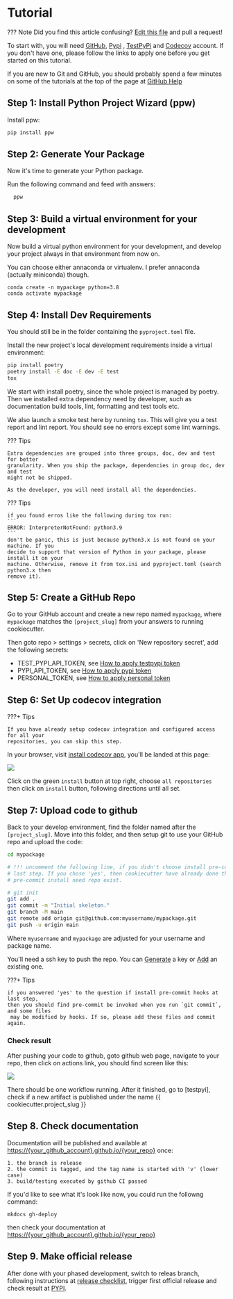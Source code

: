 # Tutorial

??? Note
    Did you find this article confusing? [Edit this file] and pull a request!

To start with, you will need [GitHub], [Pypi] , [TestPyPi] and [Codecov] account. If 
you don't have one, please follow the links to apply one before you get started on this 
tutorial. 

If you are new to Git and GitHub, you should probably spend a few minutes on
some of the tutorials at the top of the page at [GitHub Help]

## Step 1: Install Python Project Wizard (ppw)

Install ppw:

``` bash
pip install ppw
```

## Step 2: Generate Your Package

Now it's time to generate your Python package.

Run the following command and feed with answers:

```bash
  ppw
```

## Step 3: Build a virtual environment for your development
Now build a virtual python environment for your development, and develop your project 
always in that environment from now on.

You can choose either annaconda or virtualenv. I prefer annaconda (actually miniconda) 
though.

```
conda create -n mypackage python=3.8
conda activate mypackage
```

## Step 4: Install Dev Requirements

You should still be in the folder containing the `pyproject.toml` file.

Install the new project's local development requirements inside a
virtual environment:

``` bash
pip install poetry
poetry install -E doc -E dev -E test
tox
```

We start with install poetry, since the whole project is managed by poetry. Then we
installed extra dependency need by developer, such as documentation build tools, lint, 
formatting and test tools etc.

We also launch a smoke test here by running `tox`. This will give you a test report and
 lint report. You should see no errors except some lint warnings.

??? Tips

    Extra dependencies are grouped into three groups, doc, dev and test for better 
    granularity. When you ship the package, dependencies in group doc, dev and test 
    might not be shipped.

    As the developer, you will need install all the dependencies.

??? Tips

    if you found erros like the following during tox run:
    ```
    ERROR: InterpreterNotFound: python3.9
    ```
    don't be panic, this is just because python3.x is not found on your machine. If you
    decide to support that version of Python in your package, please install it on your
    machine. Otherwise, remove it from tox.ini and pyproject.toml (search python3.x then
    remove it).

## Step 5: Create a GitHub Repo

Go to your GitHub account and create a new repo named `mypackage`, where
`mypackage` matches the `[project_slug]` from your answers to running
cookiecutter.

Then goto repo > settings > secrets, click on 'New repository secret', add the following
 secrets:

- TEST_PYPI_API_TOKEN, see [How to apply testpypi token]
- PYPI_API_TOKEN, see [How to apply pypi token]
- PERSONAL_TOKEN, see [How to apply personal token]

## Step 6: Set Up codecov integration

???+ Tips

    If you have already setup codecov integration and configured access for all your 
    repositories, you can skip this step.

In your browser, visit [install codecov app], you'll be landed at this page:

![](http://images.jieyu.ai/images/202104/20210419175222.png)

Click on the green `install` button at top right, choose `all repositories` then click
on `install` button, following directions until all set.

## Step 7: Upload code to github

Back to your develop environment, find the folder named after the `[project_slug]`. 
Move into this folder, and then setup git to use your GitHub repo and upload the
code:

``` bash
cd mypackage

# !!! uncomment the following line, if you didn't choose install pre-commit hooks at 
# last step. If you chose 'yes', then cookiecutter have already done that for you, since 
# pre-commit install need repo exist.

# git init
git add .
git commit -m "Initial skeleton."
git branch -M main
git remote add origin git@github.com:myusername/mypackage.git
git push -u origin main
```

Where `myusername` and `mypackage` are adjusted for your username and
package name.

You'll need a ssh key to push the repo. You can [Generate] a key or
[Add] an existing one.

???+ Tips

    if you answered 'yes' to the question if install pre-commit hooks at last step, 
    then you should find pre-commit be invoked when you run `git commit`, and some files
     may be modified by hooks. If so, please add these files and commit again.

### Check result

After pushing your code to github, goto github web page, navigate to your repo, then
click on actions link, you should find screen like this:

![](http://images.jieyu.ai/images/202104/20210419170304.png)

There should be one workflow running. After it finished, go to [testpyi], check if a
new artifact is published under the name {{ cookiecutter.project_slug }}

## Step 8. Check documentation

  Documentation will be published and available at 
  <https://{your_github_account}.github.io/{your_repo}> once:

    1. the branch is release
    2. the commit is tagged, and the tag name is started with 'v' (lower case)
    3. build/testing executed by github CI passed

  If you'd like to see what it's look like now, you could run the followng command:

  ```
  mkdocs gh-deploy
  ```

  then check your documentation at <https://{your_github_account}.github.io/{your_repo}>

## Step 9. Make official release

  After done with your phased development, switch to releas branch, following 
  instructions at [release checklist](/pypi_release_checklist), trigger first official release and check
  result at [PYPI].


[Edit this file]: https://github.com/zillionare/cookiecutter-pypackage/blob/master/docs/tutorial.md
[Codecov]: https://codecov.io/
[PYPI]: https://pypi.org
[GitHub]: https://github.com/
[TestPyPI]: https://test.pypi.org/
[GitHub Help]: https://help.github.com/
[Generate]: https://help.github.com/articles/generating-a-new-ssh-key-and-adding-it-to-the-ssh-agent/
[Add]: https://help.github.com/articles/adding-a-new-ssh-key-to-your-github-account/
[How to apply testpypi token]: https://test.pypi.org/manage/account/
[How to apply pypi token]: https://pypi.org/manage/account/
[How to apply personal token]: https://docs.github.com/en/github/authenticating-to-github/creating-a-personal-access-token
[install codecov app]: https://github.com/apps/codecov
